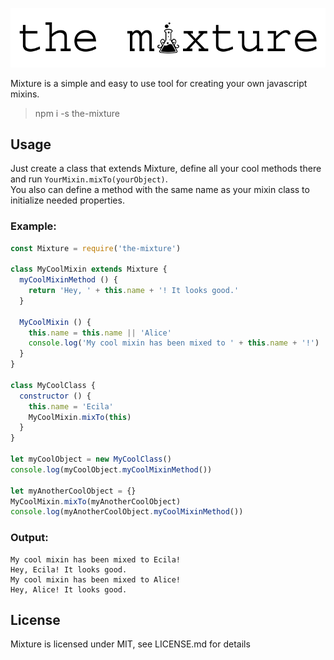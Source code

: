 ![Mixture Logo](https://github.com/lover-drive/Mixture/raw/master/mixtureLogo.png)

Mixture is a simple and easy to use tool for creating your own javascript mixins.

> npm i -s the-mixture

## Usage
Just create a class that extends Mixture, define all your cool methods there and run `YourMixin.mixTo(yourObject)`.  
You also can define a method with the same name as your mixin class to initialize needed properties.

### Example:
```javascript
const Mixture = require('the-mixture')

class MyCoolMixin extends Mixture {
  myCoolMixinMethod () {
    return 'Hey, ' + this.name + '! It looks good.'
  }

  MyCoolMixin () {
    this.name = this.name || 'Alice'
    console.log('My cool mixin has been mixed to ' + this.name + '!')
  }
}

class MyCoolClass {
  constructor () {
    this.name = 'Ecila'
    MyCoolMixin.mixTo(this)
  }
}

let myCoolObject = new MyCoolClass()
console.log(myCoolObject.myCoolMixinMethod())

let myAnotherCoolObject = {}
MyCoolMixin.mixTo(myAnotherCoolObject)
console.log(myAnotherCoolObject.myCoolMixinMethod())
```

### Output:
```
My cool mixin has been mixed to Ecila!
Hey, Ecila! It looks good.
My cool mixin has been mixed to Alice!
Hey, Alice! It looks good.
```

## License
Mixture is licensed under MIT, see LICENSE.md for details